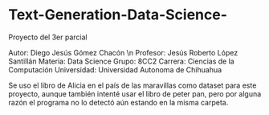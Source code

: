 # Text-Generation-Data-Science-
Proyecto del 3er parcial

Autor: Diego Jesús Gómez Chacón \n
Profesor: Jesús Roberto López Santillán 
Materia: Data Science 
Grupo: 8CC2 
Carrera: Ciencias de la Computación 
Universidad: Universidad Autonoma de Chihuahua 

Se uso el libro de Alicia en el país de las maravillas como dataset para este proyecto, aunque también intenté usar el libro de peter pan, pero por alguna razón el programa no lo detectó aún estando en la misma carpeta.
